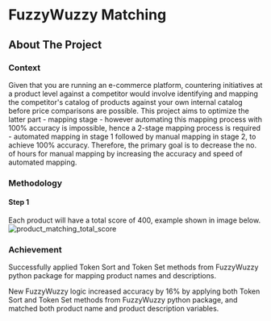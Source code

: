 # FuzzyWuzzy Matching

## About The Project

### Context
Given that you are running an e-commerce platform, countering initiatives at a product level against a competitor would involve identifying and mapping the competitor's catalog of products against your own internal catalog before price comparisons are possible. This project aims to optimize the latter part - mapping stage - however automating this mapping process with 100% accuracy is impossible, hence a 2-stage mapping process is required - automated mapping in stage 1 followed by manual mapping in stage 2, to achieve 100% accuracy. Therefore, the primary goal is to decrease the no. of hours for manual mapping by increasing the accuracy and speed of automated mapping.

### Methodology

#### Step 1

Each product will have a total score of 400, example shown in image below.
![product_matching_total_score](https://user-images.githubusercontent.com/24253921/131312205-81bcd547-a2f6-4173-a44a-febf9dd89847.jpg)

### Achievement
Successfully applied Token Sort and Token Set methods from FuzzyWuzzy python package for mapping product names and descriptions. 

New FuzzyWuzzy logic increased accuracy by 16% by applying both Token Sort and Token Set methods from FuzzyWuzzy python package, and matched both product name and product description variables.
